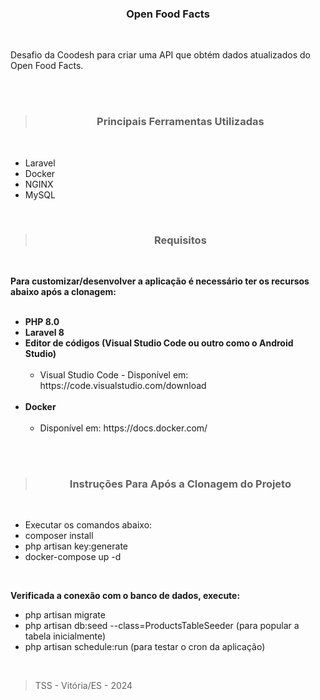 <h3 align="center">Open Food Facts</h3>
<br>

<p>
Desafio da Coodesh para criar uma API que obtém dados atualizados do Open Food Facts.
<p>

<br><br>

><h3 align="center">Principais Ferramentas Utilizadas</h3>
<br>

<ul>
    <li>Laravel</li>
    <li>Docker</li>
    <li>NGINX</li>
    <li>MySQL</li>
</ul>
<br>

><h3 align="center">Requisitos</h3>
<br>

<p>
<b>Para customizar/desenvolver a aplicação é necessário ter os recursos abaixo após a clonagem:</b>
<br><br>
<ul>
    <li><b>PHP 8.0</b></li>
    <li><b>Laravel 8</b></li>
    <li>
        <b>Editor de códigos (Visual Studio Code ou outro como o Android Studio)</b>
        <ul><br>
            <li>Visual Studio Code - Disponível em: https://code.visualstudio.com/download</li>
        </ul>  
    </li>
    <br>
    <li>
        <b>Docker</b>
        <ul><br>
            <li>Disponível em: https://docs.docker.com/</li>
        </ul>  
    </li>
    <br>
</ul>

<p><br>

><h3 align="center">Instruções Para Após a Clonagem do Projeto</h3>
<br>

<ul>
    <li>Executar os comandos abaixo:</li>
    <li>composer install</li>
    <li>php artisan key:generate</li>
    <li>docker-compose up -d</li>
</ul>
<br>
<p>
<b>Verificada a conexão com o banco de dados, execute:</b>
<br>
<ul>
    <li>php artisan migrate</li>
    <li>php artisan db:seed --class=ProductsTableSeeder (para popular a tabela inicialmente)</li>
    <li>php artisan schedule:run (para testar o cron da aplicação)</li>
</ul>
<br>

><p>TSS - Vitória/ES - 2024</p>